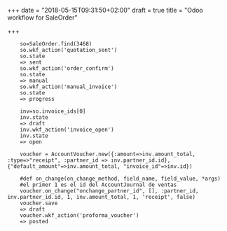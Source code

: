 +++
date = "2018-05-15T09:31:50+02:00"
draft = true
title = "Odoo workflow for SaleOrder"

+++
<!--more-->

        so=SaleOrder.find(3468)
        so.wkf_action('quotation_sent')
        so.state
        => sent
        so.wkf_action('order_confirm')
        so.state
        => manual
        so.wkf_action('manual_invoice')
        so.state
        => progress
    
        inv=so.invoice_ids[0]
        inv.state
        => draft
        inv.wkf_action('invoice_open')
        inv.state
        => open
    
        voucher = AccountVoucher.new({:amount=>inv.amount_total, :type=>"receipt", :partner_id => inv.partner_id.id}, {"default_amount"=>inv.amount_total, "invoice_id"=>inv.id})
    
        #def on_change(on_change_method, field_name, field_value, *args)
        #el primer 1 es el id del AccountJournal de ventas
        voucher.on_change("onchange_partner_id", [], :partner_id, inv.partner_id.id, 1, inv.amount_total, 1, 'receipt', false)
        voucher.save
        => draft
        voucher.wkf_action('proforma_voucher')
        => posted
    